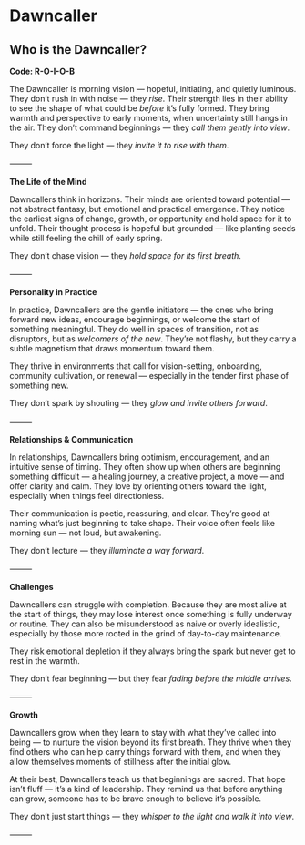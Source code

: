 # Dawncaller
## Who is the Dawncaller?
**Code: R-O-I-O-B**

The Dawncaller is morning vision — hopeful, initiating, and quietly luminous. They don’t rush in with noise — they *rise*. Their strength lies in their ability to see the shape of what could be *before* it’s fully formed. They bring warmth and perspective to early moments, when uncertainty still hangs in the air. They don’t command beginnings — they *call them gently into view*.

They don’t force the light — they *invite it to rise with them*.

⸻

**The Life of the Mind**

Dawncallers think in horizons. Their minds are oriented toward potential — not abstract fantasy, but emotional and practical emergence. They notice the earliest signs of change, growth, or opportunity and hold space for it to unfold. Their thought process is hopeful but grounded — like planting seeds while still feeling the chill of early spring.

They don’t chase vision — they *hold space for its first breath*.

⸻

**Personality in Practice**

In practice, Dawncallers are the gentle initiators — the ones who bring forward new ideas, encourage beginnings, or welcome the start of something meaningful. They do well in spaces of transition, not as disruptors, but as *welcomers of the new*. They’re not flashy, but they carry a subtle magnetism that draws momentum toward them.

They thrive in environments that call for vision-setting, onboarding, community cultivation, or renewal — especially in the tender first phase of something new.

They don’t spark by shouting — they *glow and invite others forward*.

⸻

**Relationships & Communication**

In relationships, Dawncallers bring optimism, encouragement, and an intuitive sense of timing. They often show up when others are beginning something difficult — a healing journey, a creative project, a move — and offer clarity and calm. They love by orienting others toward the light, especially when things feel directionless.

Their communication is poetic, reassuring, and clear. They’re good at naming what’s just beginning to take shape. Their voice often feels like morning sun — not loud, but awakening.

They don’t lecture — they *illuminate a way forward*.

⸻

**Challenges**

Dawncallers can struggle with completion. Because they are most alive at the start of things, they may lose interest once something is fully underway or routine. They can also be misunderstood as naive or overly idealistic, especially by those more rooted in the grind of day-to-day maintenance.

They risk emotional depletion if they always bring the spark but never get to rest in the warmth.

They don’t fear beginning — but they fear *fading before the middle arrives*.

⸻

**Growth**

Dawncallers grow when they learn to stay with what they’ve called into being — to nurture the vision beyond its first breath. They thrive when they find others who can help carry things forward with them, and when they allow themselves moments of stillness after the initial glow.

At their best, Dawncallers teach us that beginnings are sacred. That hope isn’t fluff — it’s a kind of leadership. They remind us that before anything can grow, someone has to be brave enough to believe it’s possible.

They don’t just start things — they *whisper to the light and walk it into view*.

⸻
